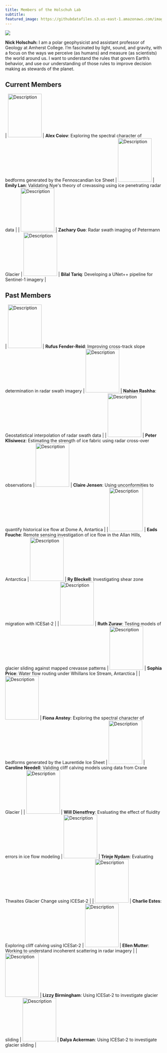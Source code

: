 ```yaml
---
title: Members of the Holschuh Lab
subtitle: 
featured_image: https://githubdatafiles.s3.us-east-1.amazonaws.com/images/MenuBar/Menu6.jpg
---
```


		
<img src="https://githubdatafiles.s3.us-east-1.amazonaws.com/images/MenuBar/CoverImage.jpg">

**Nick Holschuh:** I am a polar geophysicist and assistant professor of Geology at Amherst College. I’m fascinated by light, sound, and gravity, with a focus on the ways we perceive (as humans) and measure (as scientists) the world around us. I want to understand the rules that govern Earth’s behavior, and use our understanding of those rules to improve decision making as stewards of the planet.

## Current Members

| <img src="https://githubdatafiles.s3.us-east-1.amazonaws.com/images/Students/SXX.png" alt="Description" width="108px" height="140px"/> | **Alex Coiov**: Exploring the spectral character of bedforms generated by the Fennoscandian Ice Sheet | <img src="https://githubdatafiles.s3.us-east-1.amazonaws.com/images/Students/SXX.png" alt="Description" width="108px" height="140px"/> | **Emily Lan**: Validating Nye's theory of crevassing using ice penetrating radar data                 |
| <img src="https://githubdatafiles.s3.us-east-1.amazonaws.com/images/Students/SXX.png" alt="Description" width="108px" height="140px"/> | **Zachary Guo**: Radar swath imaging of Petermann Glacier                                             | <img src="https://githubdatafiles.s3.us-east-1.amazonaws.com/images/Students/SXX.png" alt="Description" width="108px" height="140px"/> | **Bilal Tariq**: Developing a UNet++ pipeline for Sentinel-1 imagery                                  |

## Past Members

| <img src="https://githubdatafiles.s3.us-east-1.amazonaws.com/images/Students/SXX.png" alt="Description" width="108px" height="140px"/> | **Rufus Fender-Reid**: Improving cross-track slope determination in radar swath imagery               | <img src="https://githubdatafiles.s3.us-east-1.amazonaws.com/images/Students/SXX.png" alt="Description" width="108px" height="140px"/> | **Nahian Rashha**: Geostatistical interpolation of radar swath data                                   |
| <img src="https://githubdatafiles.s3.us-east-1.amazonaws.com/images/Students/S14.png" alt="Description" width="108px" height="140px"/> | **Peter Klisiwecz**: Estimating the strength of ice fabric using radar cross-over observations        | <img src="https://githubdatafiles.s3.us-east-1.amazonaws.com/images/Students/S13.jpg" alt="Description" width="108px" height="140px"/> | **Claire Jensen**: Using unconformities to quantify historical ice flow at Dome A, Antartica          |
| <img src="https://githubdatafiles.s3.us-east-1.amazonaws.com/images/Students/S12.jpg" alt="Description" width="108px" height="140px"/> | **Eads Fouche**: Remote sensing investigation of ice flow in the Allan Hills, Antarctica              | <img src="https://githubdatafiles.s3.us-east-1.amazonaws.com/images/Students/S11.png" alt="Description" width="108px" height="140px"/> | **Ry Bleckell**: Investigating shear zone migration with ICESat-2                                     |
| <img src="https://githubdatafiles.s3.us-east-1.amazonaws.com/images/Students/S10.jpg" alt="Description" width="108px" height="140px"/> | **Ruth Zuraw**: Testing models of glacier sliding against mapped crevasse patterns                    | <img src="https://githubdatafiles.s3.us-east-1.amazonaws.com/images/Students/S09.jpg" alt="Description" width="108px" height="140px"/> | **Sophia Price**: Water flow routing under Whillans Ice Stream, Antarctica                            |
| <img src="https://githubdatafiles.s3.us-east-1.amazonaws.com/images/Students/S08.jpg" alt="Description" width="108px" height="140px"/> | **Fiona  Anstey**: Exploring the spectral character of bedforms generated by the Laurentide Ice Sheet | <img src="https://githubdatafiles.s3.us-east-1.amazonaws.com/images/Students/S07.png" alt="Description" width="108px" height="140px"/> | **Caroline Needell**: Validing cliff calving models using data from Crane Glacier                     |
| <img src="https://githubdatafiles.s3.us-east-1.amazonaws.com/images/Students/S06.jpg" alt="Description" width="108px" height="140px"/> | **Will Dienstfrey**: Evaluating the effect of fluidity errors in ice flow modeling                    | <img src="https://githubdatafiles.s3.us-east-1.amazonaws.com/images/Students/S05.jpg" alt="Description" width="108px" height="140px"/> | **Trinje Nydam**: Evaluating Thwaites Glacier Change using ICESat-2                                   |
| <img src="https://githubdatafiles.s3.us-east-1.amazonaws.com/images/Students/S04.jpg" alt="Description" width="108px" height="140px"/> | **Charlie Estes**: Exploring cliff calving using ICESat-2                                             | <img src="https://githubdatafiles.s3.us-east-1.amazonaws.com/images/Students/S03.jpg" alt="Description" width="108px" height="140px"/> | **Ellen Mutter**: Working to understand incoherent scattering in radar imagery                        |
| <img src="https://githubdatafiles.s3.us-east-1.amazonaws.com/images/Students/S02.png" alt="Description" width="108px" height="140px"/> | **Lizzy Birmingham**: Using ICESat-2 to investigate glacier sliding                                   | <img src="https://githubdatafiles.s3.us-east-1.amazonaws.com/images/Students/S01.jpg" alt="Description" width="108px" height="140px"/> | **Dalya Ackerman**: Using ICESat-2 to investigate glacier sliding                                     |



